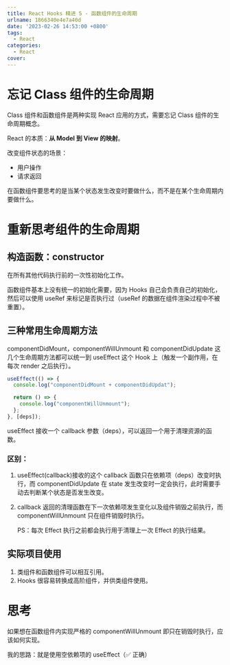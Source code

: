 ```yaml
---
title: React Hooks 精进 5 - 函数组件的生命周期
urlname: 1866340e4e7a40d
date: '2023-02-26 14:53:00 +0800'
tags:
  - React
categories:
  - React
cover:
---
```


# 忘记 Class 组件的生命周期

Class 组件和函数组件是两种实现 React 应用的方式，需要忘记 Class 组件的生命周期概念。

React 的本质：**从 Model 到 View 的映射**。

改变组件状态的场景：

- 用户操作
- 请求返回

在函数组件要思考的是当某个状态发生改变时要做什么，而不是在某个生命周期内要做什么。

# 重新思考组件的生命周期

## 构造函数：constructor

在所有其他代码执行前的一次性初始化工作。

函数组件基本上没有统一的初始化需要，因为 Hooks 自己会负责自己的初始化，然后可以使用 useRef 来标记是否执行过（useRef 的数据在组件渲染过程中不被重置）。

## 三种常用生命周期方法

componentDidMount，componentWillUnmount 和 componentDidUpdate 这几个生命周期方法都可以统一到 useEffect 这个 Hook 上（触发一个副作用，在每次 render 之后执行）。

```typescript
useEffect(() => {
  console.log("componentDidMount + componentDidUpdat");

  return () => {
    console.log("componentWillUnmount");
  };
}, [deps]);
```

useEffect 接收一个 callback 参数（deps），可以返回一个用于清理资源的函数。

### 区别：

1. useEffect(callback)接收的这个 callback 函数只在依赖项（deps）改变时执行，而 componentDidUpdate 在 state 发生改变时一定会执行，此时需要手动去判断某个状态是否发生改变。
2. callback 返回的清理函数在下一次依赖项发生变化以及组件销毁之前执行，而 componentWillUnmount 只在组件销毁时执行。

   PS：每次 Effect 执行之前都会执行用于清理上一次 Effect 的执行结果。

## 实际项目使用

1. 类组件和函数组件可以相互引用。
2. Hooks 很容易转换成高阶组件，并供类组件使用。

# 思考

如果想在函数组件内实现严格的 componentWillUnmount 即只在销毁时执行，应该如何实现。

我的思路：就是使用空依赖项的 useEffect（✅ 正确）
